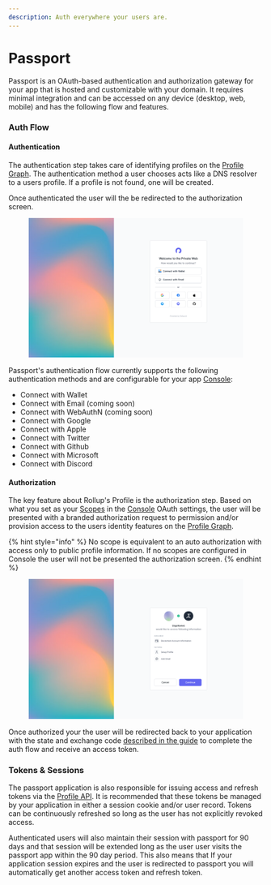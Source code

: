 ```yaml
---
description: Auth everywhere your users are.
---
```


# Passport

Passport is an OAuth-based authentication and authorization gateway for your app that is hosted and customizable with your domain. It requires minimal integration and can be accessed on any device (desktop, web, mobile) and has the following flow and features.

### Auth Flow

#### Authentication

The authentication step takes care of identifying profiles on the [Profile Graph](profile-graph.md). The authentication method a user chooses acts like a DNS resolver to a users profile. If a profile is not found, one will be created.

Once authenticated the user will the be redirected to the authorization screen.

<figure><img src="../.gitbook/assets/MacBook Pro 14_ - 1 (1).png" alt=""><figcaption></figcaption></figure>

Passport's authentication flow currently supports the following authentication methods and are configurable for your app [Console](console.md):

* Connect with Wallet
* Connect with Email (coming soon)
* Connect with WebAuthN (coming soon)
* Connect with Google
* Connect with Apple
* Connect with Twitter
* Connect with Github
* Connect with Microsoft
* Connect with Discord

#### Authorization

The key feature about Rollup's Profile is the authorization step. Based on what you set as your [Scopes](../reference/scopes.md) in the [Console](console.md) OAuth settings, the user will be presented with a branded authorization request to permission and/or provision access to the users identity features on the [Profile Graph](profile-graph.md).

{% hint style="info" %}
No scope is equivalent to an auto authorization with access only to public profile information. If no scopes are configured in Console the user will not be presented the authorization screen.
{% endhint %}

<figure><img src="../.gitbook/assets/MacBook Pro 14_ - 4.png" alt=""><figcaption></figcaption></figure>

Once authorized your the user will be redirected back to your application with the state and exchange code [described in the guide](../getting-started/auth-flow.md) to complete the auth flow and receive an access token.

### Tokens & Sessions

The passport application is also responsible for issuing access and refresh tokens via the [Profile API](my-profile.md). It is recommended that these tokens be managed by your application in either a session cookie and/or user record. Tokens can be continuously refreshed so long as the user has not explicitly revoked access.

Authenticated users will also maintain their session with passport for 90 days and that session will be extended long as the user user visits the passport app within the 90 day period. This also means that If your application session expires and the user is redirected to passport you will automatically get another access token and refresh token.
